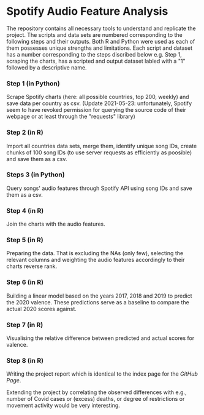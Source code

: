 # Spotify Audio Feature Analysis

The repository contains all necessary tools to understand and replicate the project. The scripts and data sets are numbered corresponding to the following steps and their outputs. Both R and Python were used as each of them possesses unique strengths and limitations. Each script and dataset has a number corresponding to the steps discribed below e.g. Step 1, scraping the charts, has a scripted and output dataset labled with a "1" followed by a descriptive name.

### Step 1 (in Python)
Scrape Spotify charts (here: all possible countries, top 200, weekly) and save data per country as csv. (Update 2021-05-23: unfortunately, Spotify seem to have revoked permission for querying the source code of their webpage or at least through the "requests" library)

### Step 2 (in R)
Import all countries data sets, merge them, identify unique song IDs, create chunks of 100 song IDs (to use server requests as efficiently as poosible) and save them as a csv.

### Steps 3 (in Python)
Query songs' audio features through Spotify API using song IDs and save them as a csv.

### Step 4 (in R)
Join the charts with the audio features.

### Step 5 (in R)
Preparing the data. That is excluding the NAs (only few), selecting the relevant columns and weighting the audio features accordingly to their charts reverse rank.

### Step 6 (in R)
Building a linear model based on the years 2017, 2018 and 2019 to predict the 2020 valence. These predictions serve as a baseline to compare the actual 2020 scores against.

### Step 7 (in R)
Visualising the relative difference between predicted and actual scores for valence.

### Step 8 (in R)
Writing the project report which is identical to the index page for the *GitHub Page*.


Extending the project by correlating the observed differences with e.g., number of Covid cases or (excess) deaths, or degree of restrictions or movement activity would be very interesting.
